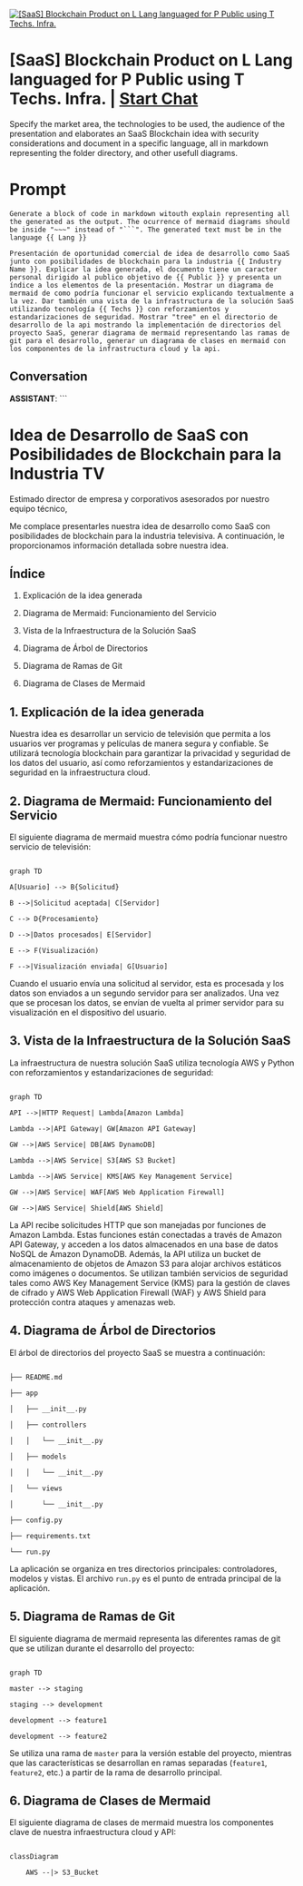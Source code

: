 
[![[SaaS] Blockchain Product on L Lang languaged for P Public using T Techs. Infra.](https://flow-prompt-covers.s3.us-west-1.amazonaws.com/icon/vintage/vint_3.png)](https://gptcall.net/chat.html?data=%7B%22contact%22%3A%7B%22id%22%3A%22kk5ZdSofKSMC7t3FhElWK%22%2C%22flow%22%3Atrue%7D%7D)
# [SaaS] Blockchain Product on L Lang languaged for P Public using T Techs. Infra. | [Start Chat](https://gptcall.net/chat.html?data=%7B%22contact%22%3A%7B%22id%22%3A%22kk5ZdSofKSMC7t3FhElWK%22%2C%22flow%22%3Atrue%7D%7D)
Specify the market area, the technologies to be used, the audience of the presentation and elaborates an SaaS Blockchain idea with security considerations and document in a specific language, all in markdown representing the folder directory, and other usefull diagrams.



# Prompt

```
Generate a block of code in markdown witouth explain representing all the generated as the output. The ocurrence of mermaid diagrams should be inside "~~~" instead of "```". The generated text must be in the language {{ Lang }}

Presentación de oportunidad comercial de idea de desarrollo como SaaS junto con posibilidades de blockchain para la industria {{ Industry Name }}. Explicar la idea generada, el documento tiene un caracter personal dirigido al publico objetivo de {{ Public }} y presenta un índice a los elementos de la presentación. Mostrar un diagrama de mermaid de como podría funcionar el servicio explicando textualmente a la vez. Dar también una vista de la infrastructura de la solución SaaS utilizando tecnología {{ Techs }} con reforzamientos y estandarizaciones de seguridad. Mostrar "tree" en el directorio de desarrollo de la api mostrando la implementación de directorios del proyecto SaaS, generar diagrama de mermaid representando las ramas de git para el desarrollo, generar un diagrama de clases en mermaid con los componentes de la infrastructura cloud y la api.
```

## Conversation

**ASSISTANT**: ```

# Idea de Desarrollo de SaaS con Posibilidades de Blockchain para la Industria TV



Estimado director de empresa y corporativos asesorados por nuestro equipo técnico,



Me complace presentarles nuestra idea de desarrollo como SaaS con posibilidades de blockchain para la industria televisiva. A continuación, le proporcionamos información detallada sobre nuestra idea.



## Índice



1. Explicación de la idea generada

2. Diagrama de Mermaid: Funcionamiento del Servicio

3. Vista de la Infraestructura de la Solución SaaS

4. Diagrama de Árbol de Directorios

5. Diagrama de Ramas de Git

6. Diagrama de Clases de Mermaid



## 1. Explicación de la idea generada



Nuestra idea es desarrollar un servicio de televisión que permita a los usuarios ver programas y películas de manera segura y confiable. Se utilizará tecnología blockchain para garantizar la privacidad y seguridad de los datos del usuario, así como reforzamientos y estandarizaciones de seguridad en la infraestructura cloud.



## 2. Diagrama de Mermaid: Funcionamiento del Servicio



El siguiente diagrama de mermaid muestra cómo podría funcionar nuestro servicio de televisión:



~~~

graph TD

A[Usuario] --> B{Solicitud}

B -->|Solicitud aceptada| C[Servidor]

C --> D{Procesamiento}

D -->|Datos procesados| E[Servidor]

E --> F(Visualización)

F -->|Visualización enviada| G[Usuario]

~~~



Cuando el usuario envía una solicitud al servidor, esta es procesada y los datos son enviados a un segundo servidor para ser analizados. Una vez que se procesan los datos, se envían de vuelta al primer servidor para su visualización en el dispositivo del usuario.



## 3. Vista de la Infraestructura de la Solución SaaS



La infraestructura de nuestra solución SaaS utiliza tecnología AWS y Python con reforzamientos y estandarizaciones de seguridad:



~~~

graph TD

API -->|HTTP Request| Lambda[Amazon Lambda]

Lambda -->|API Gateway| GW[Amazon API Gateway]

GW -->|AWS Service| DB[AWS DynamoDB]

Lambda -->|AWS Service| S3[AWS S3 Bucket]

Lambda -->|AWS Service| KMS[AWS Key Management Service]

GW -->|AWS Service| WAF[AWS Web Application Firewall]

GW -->|AWS Service| Shield[AWS Shield]

~~~



La API recibe solicitudes HTTP que son manejadas por funciones de Amazon Lambda. Estas funciones están conectadas a través de Amazon API Gateway, y acceden a los datos almacenados en una base de datos NoSQL de Amazon DynamoDB. Además, la API utiliza un bucket de almacenamiento de objetos de Amazon S3 para alojar archivos estáticos como imágenes o documentos. Se utilizan también servicios de seguridad tales como AWS Key Management Service (KMS) para la gestión de claves de cifrado y AWS Web Application Firewall (WAF) y AWS Shield para protección contra ataques y amenazas web.



## 4. Diagrama de Árbol de Directorios



El árbol de directorios del proyecto SaaS se muestra a continuación:



~~~

├── README.md

├── app

│   ├── __init__.py

│   ├── controllers

│   │   └── __init__.py

│   ├── models

│   │   └── __init__.py

│   └── views

│       └── __init__.py

├── config.py

├── requirements.txt

└── run.py

~~~



La aplicación se organiza en tres directorios principales: controladores, modelos y vistas. El archivo `run.py` es el punto de entrada principal de la aplicación.



## 5. Diagrama de Ramas de Git



El siguiente diagrama de mermaid representa las diferentes ramas de git que se utilizan durante el desarrollo del proyecto:



~~~

graph TD

master --> staging

staging --> development

development --> feature1

development --> feature2

~~~



Se utiliza una rama de `master` para la versión estable del proyecto, mientras que las características se desarrollan en ramas separadas (`feature1`, `feature2`, etc.) a partir de la rama de desarrollo principal.



## 6. Diagrama de Clases de Mermaid



El siguiente diagrama de clases de mermaid muestra los componentes clave de nuestra infraestructura cloud y API:



~~~

classDiagram

    AWS --|> S3_Bucket




